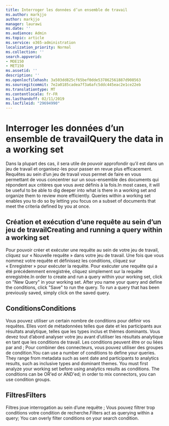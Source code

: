 ```yaml
---
title: Interroger les données d’un ensemble de travail
ms.author: markjjo
author: markjjo
manager: laurawi
ms.date: ''
ms.audience: Admin
ms.topic: article
ms.service: o365-administration
localization_priority: Normal
ms.collection: ''
search.appverid:
- MOE150
- MET150
ms.assetid: ''
description: ''
ms.openlocfilehash: 3a503dd825cf65bef0dde537862561887d908563
ms.sourcegitcommit: 7e2a0185cadea7f3a6afc5ddc445eac2e1ce22eb
ms.translationtype: MT
ms.contentlocale: fr-FR
ms.lasthandoff: 02/11/2019
ms.locfileid: "29694990"
---
```

# <a name="query-the-data-in-a-working-set"></a><span data-ttu-id="ebf7f-102">Interroger les données d’un ensemble de travail</span><span class="sxs-lookup"><span data-stu-id="ebf7f-102">Query the data in a working set</span></span>

<span data-ttu-id="ebf7f-p101">Dans la plupart des cas, il sera utile de pouvoir approfondir qu’il est dans un jeu de travail et organisez-les pour passer en revue plus efficacement. Requêtes au sein d’un jeu de travail vous permet de faire en vous permettant de vous concentrer sur un sous-ensemble des documents qui répondent aux critères que vous avez définis à la fois.</span><span class="sxs-lookup"><span data-stu-id="ebf7f-p101">In most cases, it will be useful to be able to dig deeper into what is there in a working set and organize them to review more efficiently. Queries within a working set enables you to do so by letting you focus on a subset of documents that meet the criteria defined by you at once.</span></span>

## <a name="creating-and-running-a-query-within-a-working-set"></a><span data-ttu-id="ebf7f-105">Création et exécution d’une requête au sein d’un jeu de travail</span><span class="sxs-lookup"><span data-stu-id="ebf7f-105">Creating and running a query within a working set</span></span>

<span data-ttu-id="ebf7f-p102">Pour pouvoir créer et exécuter une requête au sein de votre jeu de travail, cliquez sur « Nouvelle requête » dans votre jeu de travail. Une fois que vous nommez votre requête et définissez les conditions, cliquez sur « Enregistrer » pour exécuter la requête. Pour exécuter une requête qui a été précédemment enregistrée, cliquez simplement sur la requête enregistrée.</span><span class="sxs-lookup"><span data-stu-id="ebf7f-p102">In order to create and run a query within your working set, click on "New Query" in your working set. After you name your query and define the conditions, click "Save" to run the query. To run a query that has been previously saved, simply click on the saved query.</span></span>

## <a name="conditions"></a><span data-ttu-id="ebf7f-109">Conditions</span><span class="sxs-lookup"><span data-stu-id="ebf7f-109">Conditions</span></span>

<span data-ttu-id="ebf7f-p103">Vous pouvez utiliser un certain nombre de conditions pour définir vos requêtes. Elles vont de métadonnées telles que date et les participants aux résultats analytique, telles que les types inclus et thèmes dominants. Vous devez tout d’abord analyser votre jeu avant d’utiliser les résultats analytique en tant que les conditions de travail. Les conditions peuvent être or ou liées par and ; Pour combiner des connecteurs, vous pouvez utiliser des groupes de condition.</span><span class="sxs-lookup"><span data-stu-id="ebf7f-p103">You can use a number of conditions to define your queries. They range from metadata such as sent date and participants to analytics results, such as inclusive types and dominant themes. You must first analyze your working set before using analytics results as conditions. The conditions can be OR'ed or AND'ed; in order to mix connectors, you can use condition groups.</span></span>

## <a name="filters"></a><span data-ttu-id="ebf7f-114">Filtres</span><span class="sxs-lookup"><span data-stu-id="ebf7f-114">Filters</span></span>
<span data-ttu-id="ebf7f-115">Filtres joue interrogation au sein d’une requête ; Vous pouvez filtrer trop conditions votre condition de recherche.</span><span class="sxs-lookup"><span data-stu-id="ebf7f-115">Filters act as querying within a query; You can overly filter conditions on your search condition.</span></span>


